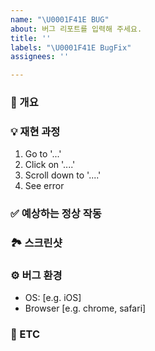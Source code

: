 ```yaml
---
name: "\U0001F41E BUG"
about: 버그 리포트를 입력해 주세요.
title: ''
labels: "\U0001F41E BugFix"
assignees: ''

---
```


### 📝 개요
<!-- 버그 내용을 작성하세요. -->


### 💡 재현 과정
<!-- 어떤 상황에 버그가 발생하는지 작성하세요. -->
1. Go to '...'
2. Click on '....'
3. Scroll down to '....'
4. See error


### ✅ 예상하는 정상 작동
<!-- 정상 작동시 어떤 결과가 나와야 하는지 작성해주세요. -->



### 🏞️ 스크린샷
<!-- 가능하다면 스크린샷을 첨부해주세요. -->


### ⚙️ 버그 환경
- OS: [e.g. iOS]
- Browser [e.g. chrome, safari]

### 📍 ETC
<!-- 참고자료, 기타사항 등 (Optional) -->
